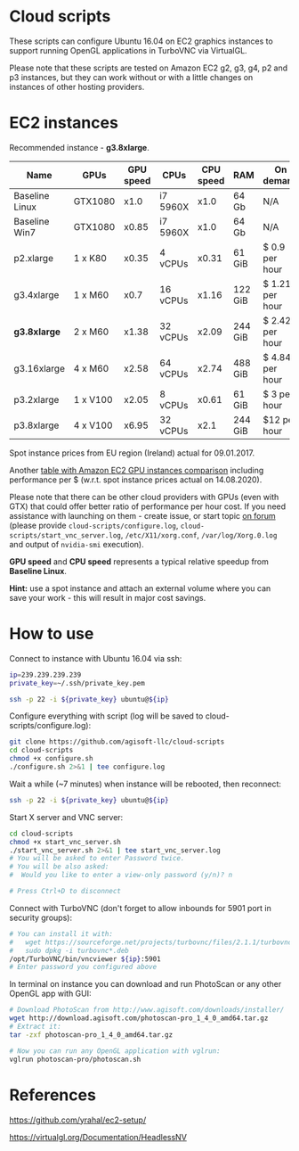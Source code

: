 # Cloud scripts

These scripts can configure Ubuntu 16.04 on EC2 graphics instances to support running OpenGL applications in TurboVNC via VirtualGL.

Please note that these scripts are tested on Amazon EC2 g2, g3, g4, p2 and p3 instances, but they can work without or with a little changes on instances of other hosting providers.

# EC2 instances

Recommended instance - **g3.8xlarge**.

| Name          | GPUs    | GPU speed | CPUs     | CPU speed | RAM    | On demand       | ~ Spot instance |
| ------------- | ------- | --------- | -------- | --------- | ------ | --------------- | --------------- |
| Baseline Linux| GTX1080 |   x1.0    | i7 5960X | x1.0      | 64 Gb  | N/A             | N/A             |
| Baseline Win7 | GTX1080 |   x0.85   | i7 5960X | x1.0      | 64 Gb  | N/A             | N/A             |
| p2.xlarge     | 1 x K80 |   x0.35   |  4 vCPUs | x0.31     | 61 GiB | $ 0.9  per hour | ~ $0.2 per hour |
| g3.4xlarge    | 1 x M60 |   x0.7    | 16 vCPUs | x1.16     | 122 GiB| $ 1.21 per hour | ~ $0.4 per hour |
|**g3.8xlarge** | 2 x M60 |   x1.38   | 32 vCPUs | x2.09     | 244 GiB| $ 2.42 per hour | ~ $0.8 per hour |
| g3.16xlarge   | 4 x M60 |   x2.58   | 64 vCPUs | x2.74     | 488 GiB| $ 4.84 per hour | N/A             |
| p3.2xlarge    | 1 x V100|   x2.05   |  8 vCPUs | x0.61     | 61  GiB| $ 3    per hour | ~ $2   per hour |
| p3.8xlarge    | 4 x V100|   x6.95   | 32 vCPUs | x2.1      | 244 GiB| $12    per hour | ~ $7   per hour |

Spot instance prices from EU region (Ireland) actual for 09.01.2017.

Another [table with Amazon EC2 GPU instances comparison](https://docs.google.com/spreadsheets/d/1KUIag-1SmjI80BYXLpiruX3NiWCgajR8nGxrSEI5HSM/edit?usp=sharing) including performance per $ (w.r.t. spot instance prices actual on 14.08.2020).

Please note that there can be other cloud providers with GPUs (even with GTX) that could offer better ratio of performance per hour cost.
If you need assistance with launching on them - create issue, or start topic [on forum](http://www.agisoft.com/forum/) (please provide ```cloud-scripts/configure.log```, ```cloud-scripts/start_vnc_server.log```, ```/etc/X11/xorg.conf```, ```/var/log/Xorg.0.log``` and output of ```nvidia-smi``` execution).

**GPU speed** and **CPU speed** represents a typical relative speedup from **Baseline Linux**.

**Hint:** use a spot instance and attach an external volume where you can save your work - this will result in major cost savings.

# How to use

Connect to instance with Ubuntu 16.04 via ssh:

```bash
ip=239.239.239.239
private_key=~/.ssh/private_key.pem

ssh -p 22 -i ${private_key} ubuntu@${ip}
```

Configure everything with script (log will be saved to cloud-scripts/configure.log):

```bash
git clone https://github.com/agisoft-llc/cloud-scripts
cd cloud-scripts
chmod +x configure.sh
./configure.sh 2>&1 | tee configure.log
```

Wait a while (~7 minutes) when instance will be rebooted, then reconnect:

```bash
ssh -p 22 -i ${private_key} ubuntu@${ip}
```

Start X server and VNC server:

```bash
cd cloud-scripts
chmod +x start_vnc_server.sh
./start_vnc_server.sh 2>&1 | tee start_vnc_server.log
# You will be asked to enter Password twice.
# You will be also asked:
#  Would you like to enter a view-only password (y/n)? n

# Press Ctrl+D to disconnect
```

Connect with TurboVNC (don't forget to allow inbounds for 5901 port in security groups):
```bash
# You can install it with:
#   wget https://sourceforge.net/projects/turbovnc/files/2.1.1/turbovnc_2.1.1_amd64.deb/download -O turbovnc_2.1.1_amd64.deb
#   sudo dpkg -i turbovnc*.deb
/opt/TurboVNC/bin/vncviewer ${ip}:5901
# Enter password you configured above
```

In terminal on instance you can download and run PhotoScan or any other OpenGL app with GUI:
```bash
# Download PhotoScan from http://www.agisoft.com/downloads/installer/
wget http://download.agisoft.com/photoscan-pro_1_4_0_amd64.tar.gz
# Extract it:
tar -zxf photoscan-pro_1_4_0_amd64.tar.gz

# Now you can run any OpenGL application with vglrun:
vglrun photoscan-pro/photoscan.sh
```

# References

https://github.com/yrahal/ec2-setup/

https://virtualgl.org/Documentation/HeadlessNV
